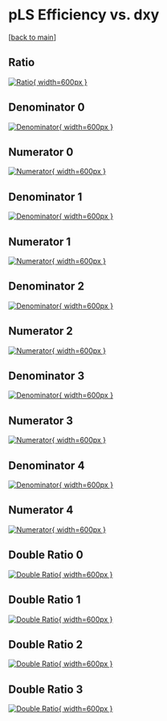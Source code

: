 # pLS Efficiency vs. dxy

[[back to main](./)]



## Ratio

[![Ratio](../mtv/var/pLS_vtr_211_0_eff_dxy.png){ width=600px }](../mtv/var/pLS_vtr_211_0_eff_dxy.pdf)

## Denominator 0

[![Denominator](../mtv/den/pLS_vtr_211_0_eff_dxy_den0.png){ width=600px }](../mtv/den/pLS_vtr_211_0_eff_dxy_den0.pdf)

## Numerator 0

[![Numerator](../mtv/num/pLS_vtr_211_0_eff_dxy_num0.png){ width=600px }](../mtv/num/pLS_vtr_211_0_eff_dxy_num0.pdf)

## Denominator 1

[![Denominator](../mtv/den/pLS_vtr_211_0_eff_dxy_den1.png){ width=600px }](../mtv/den/pLS_vtr_211_0_eff_dxy_den1.pdf)

## Numerator 1

[![Numerator](../mtv/num/pLS_vtr_211_0_eff_dxy_num1.png){ width=600px }](../mtv/num/pLS_vtr_211_0_eff_dxy_num1.pdf)

## Denominator 2

[![Denominator](../mtv/den/pLS_vtr_211_0_eff_dxy_den2.png){ width=600px }](../mtv/den/pLS_vtr_211_0_eff_dxy_den2.pdf)

## Numerator 2

[![Numerator](../mtv/num/pLS_vtr_211_0_eff_dxy_num2.png){ width=600px }](../mtv/num/pLS_vtr_211_0_eff_dxy_num2.pdf)

## Denominator 3

[![Denominator](../mtv/den/pLS_vtr_211_0_eff_dxy_den3.png){ width=600px }](../mtv/den/pLS_vtr_211_0_eff_dxy_den3.pdf)

## Numerator 3

[![Numerator](../mtv/num/pLS_vtr_211_0_eff_dxy_num3.png){ width=600px }](../mtv/num/pLS_vtr_211_0_eff_dxy_num3.pdf)

## Denominator 4

[![Denominator](../mtv/den/pLS_vtr_211_0_eff_dxy_den4.png){ width=600px }](../mtv/den/pLS_vtr_211_0_eff_dxy_den4.pdf)

## Numerator 4

[![Numerator](../mtv/num/pLS_vtr_211_0_eff_dxy_num4.png){ width=600px }](../mtv/num/pLS_vtr_211_0_eff_dxy_num4.pdf)

## Double Ratio 0

[![Double Ratio](../mtv/ratio/pLS_vtr_211_0_eff_dxy_ratio0.png){ width=600px }](../mtv/ratio/pLS_vtr_211_0_eff_dxy_ratio0.pdf)

## Double Ratio 1

[![Double Ratio](../mtv/ratio/pLS_vtr_211_0_eff_dxy_ratio1.png){ width=600px }](../mtv/ratio/pLS_vtr_211_0_eff_dxy_ratio1.pdf)

## Double Ratio 2

[![Double Ratio](../mtv/ratio/pLS_vtr_211_0_eff_dxy_ratio2.png){ width=600px }](../mtv/ratio/pLS_vtr_211_0_eff_dxy_ratio2.pdf)

## Double Ratio 3

[![Double Ratio](../mtv/ratio/pLS_vtr_211_0_eff_dxy_ratio3.png){ width=600px }](../mtv/ratio/pLS_vtr_211_0_eff_dxy_ratio3.pdf)

